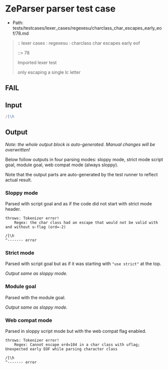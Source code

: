 # ZeParser parser test case

- Path: tests/testcases/lexer_cases/regexesu/charclass_char_escapes_early_eof/78.md

> :: lexer cases : regexesu : charclass char escapes early eof
>
> ::> 78
>
> Imported lexer test
>
> only escaping a single lc letter

## FAIL

## Input

`````js
/[\h
`````

## Output

_Note: the whole output block is auto-generated. Manual changes will be overwritten!_

Below follow outputs in four parsing modes: sloppy mode, strict mode script goal, module goal, web compat mode (always sloppy).

Note that the output parts are auto-generated by the test runner to reflect actual result.

### Sloppy mode

Parsed with script goal and as if the code did not start with strict mode header.

`````
throws: Tokenizer error!
    Regex: the char class had an escape that would not be valid with and without u-flag (ord=-2)

/[\h
^------- error
`````

### Strict mode

Parsed with script goal but as if it was starting with `"use strict"` at the top.

_Output same as sloppy mode._

### Module goal

Parsed with the module goal.

_Output same as sloppy mode._

### Web compat mode

Parsed in sloppy script mode but with the web compat flag enabled.

`````
throws: Tokenizer error!
    Regex: Cannot escape ord=104 in a char class with uflag; Unexpected early EOF while parsing character class

/[\h
^------- error
`````

